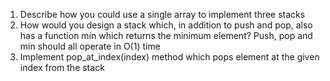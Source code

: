 1. Describe how you could use a single array to implement three stacks
2. How would you design a stack which, in addition to push and pop, also has a function min which returns the minimum element? Push, pop and min should all operate in O(1) time
3. Implement pop_at_index(index) method which pops element at the given index from the stack
